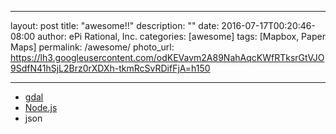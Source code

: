 
---
layout: post
title:  "awesome!!"
description: ""
date:   2016-07-17T00:20:46-08:00
author: ePi Rational, Inc.
categories: [awesome]
tags: [Mapbox, Paper Maps]
permalink: /awesome/
photo_url: https://lh3.googleusercontent.com/odKEVavm2A89NahAqcKWfRTksrGtVJO9SdfN41hSjL2Brz0rXDXh-tkmRcSvRDifFjA=h150

---


* [gdal](gdal.org)
* [Node.js](https://nodejs.org/)
* json
